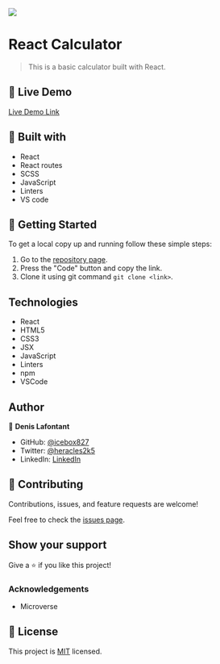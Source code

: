 ![](https://img.shields.io/badge/Microverse-blueviolet)

# React Calculator

> This is a basic calculator built with React.

## :red_circle: Live Demo

[Live Demo Link](https://calculator-denis-react.herokuapp.com/)

## :hammer: Built with

- React
- React routes
- SCSS
- JavaScript
- Linters
- VS code

## :construction_worker: Getting Started

To get a local copy up and running follow these simple steps:

1. Go to the [repository page](https://github.com/icebox827/calculator/).
2. Press the "Code" button and copy the link.
3. Clone it using git command `git clone <link>`.

## Technologies

- React
- HTML5
- CSS3
- JSX
- JavaScript
- Linters
- npm
- VSCode

## Author

👤 **Denis Lafontant**

- GitHub: [@icebox827](https://github.com/icebox827)
- Twitter: [@heracles2k5](https://twitter.com/@heracles2k5)
- LinkedIn: [LinkedIn](https://www.linkedin.com/in/denis-lafontant/)

## 🤝 Contributing

Contributions, issues, and feature requests are welcome!

Feel free to check the [issues page](https://github.com/icebox827/calculator/issues/2).

## Show your support

Give a ⭐️ if you like this project!

### Acknowledgements

- Microverse

## 📝 License

This project is [MIT](LICENSE) licensed.
